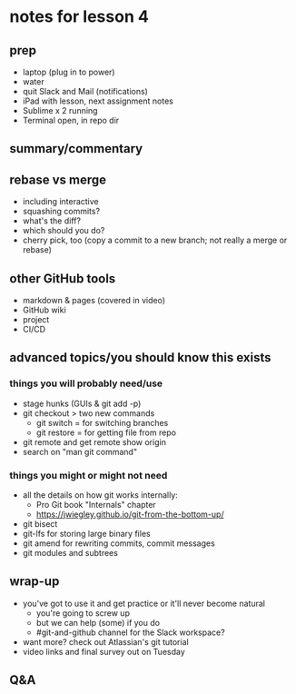 # notes for lesson 4

## prep
- laptop (plug in to power)
- water 
- quit Slack and Mail (notifications)
- iPad with lesson, next assignment notes
- Sublime x 2 running
- Terminal open, in repo dir

## summary/commentary

## rebase vs merge
- including interactive
- squashing commits?
- what's the diff?
- which should you do?
- cherry pick, too (copy a commit to a new branch; not really a merge or rebase)

## other GitHub tools
- markdown & pages (covered in video)
- GitHub wiki
- project
- CI/CD


## advanced topics/you should know this exists

### things you will probably need/use
- stage hunks (GUIs & git add -p)
- git checkout > two new commands
    + git switch = for switching branches
    + git restore = for getting file from repo
- git remote and get remote show origin 
- search on "man git command"

### things you might or might not need
- all the details on how git works internally:
    + Pro Git book "Internals" chapter
    + https://jwiegley.github.io/git-from-the-bottom-up/
- git bisect
- git-lfs for storing large binary files
- git amend for rewriting commits, commit messages
- git modules and subtrees





## wrap-up
- you've got to use it and get practice or it'll never become natural
    + you're going to screw up
    + but we can help (some) if you do
    + #git-and-github channel for the Slack workspace?
- want more?  check out Atlassian's git tutorial
- video links and final survey out on Tuesday



## Q&A

